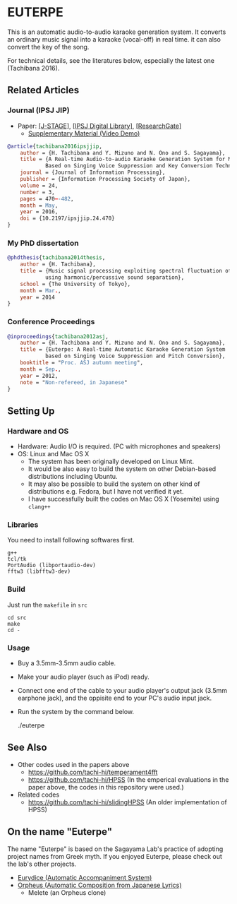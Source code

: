 # EUTERPE

This is an automatic audio-to-audio karaoke generation system.
It converts an ordinary music signal into a karaoke (vocal-off) in real time.
it can also convert the key of the song.

For technical details, see the literatures below, especially the latest one (Tachibana 2016).

## Related Articles

### Journal (IPSJ JIP)
+ Paper: [[J-STAGE]](https://doi.org/10.2197/ipsjjip.24.470), [[IPSJ Digital Library]](http://id.nii.ac.jp/1001/00160331/), [[ResearchGate]](https://www.researchgate.net/publication/303181900_A_Real-time_Audio-to-audio_Karaoke_Generation_System_for_Monaural_Recordings_Based_on_Singing_Voice_Suppression_and_Key_Conversion_Techniques)
    + [Supplementary Material (Video Demo)](http://id.nii.ac.jp/1012/00000006/)
```bibtex
@article{tachibana2016ipsjjip,
    author = {H. Tachibana and Y. Mizuno and N. Ono and S. Sagayama},
    title = {A Real-time Audio-to-audio Karaoke Generation System for Monaural Recordings 
            Based on Singing Voice Suppression and Key Conversion Techniques},
    journal = {Journal of Information Processing},
    publisher = {Information Processing Society of Japan},
    volume = 24,
    number = 3, 
    pages = 470–-482, 
    month = May,
    year = 2016,
    doi = {10.2197/ipsjjip.24.470}
}
```

### My PhD dissertation

```bibtex
@phdthesis{tachibana2014thesis,
    author = {H. Tachibana},
    title = {Music signal processing exploiting spectral fluctuation of singing voice 
            using harmonic/percussive sound separation},
    school = {The University of Tokyo},
    month = Mar.,
    year = 2014
}
```

### Conference Proceedings

```bibtex
@inproceedings{tachibana2012asj,
    author = {H. Tachibana and Y. Mizuno and N. Ono and S. Sagayama},
    title = {Euterpe: A Real-time Automatic Karaoke Generation System 
            based on Singing Voice Suppression and Pitch Conversion}, 
    booktitle = "Proc. ASJ autumn meeting",
    month = Sep.,
    year = 2012,
    note = "Non-refereed, in Japanese"
}
```

## Setting Up

### Hardware and OS

+ Hardware: Audio I/O is required. (PC with microphones and speakers)
+ OS: Linux and Mac OS X
    + The system has been originally developed on Linux Mint.
    + It would be also easy to build the system on other Debian-based distributions including Ubuntu.
    + It may also be possible to build the system on other kind of distributions e.g. Fedora, but I have not verified it yet.
    + I have successfully built the codes on Mac OS X (Yosemite) using `clang++`

### Libraries

You need to install following softwares first.

    g++
    tcl/tk
    PortAudio (libportaudio-dev)
    fftw3 (libfftw3-dev)

### Build

Just run the `makefile` in `src`

    cd src
    make
    cd -

### Usage

- Buy a 3.5mm-3.5mm audio cable.
- Make your audio player (such as iPod) ready.
- Connect one end of the cable to your audio player's output jack (3.5mm earphone jack), and the oppisite end to your PC's audio input jack.
- Run the system by the command below.

    ./euterpe


## See Also

- Other codes used in the papers above
   - <https://github.com/tachi-hi/temperament4fft>
   - <https://github.com/tachi-hi/HPSS> (In the emperical evaluations in the paper above, the codes in this repository were used.)
- Related codes
    - <https://github.com/tachi-hi/slidingHPSS> (An older implementation of HPSS)

## On the name "Euterpe"

The name "Euterpe" is based on the Sagayama Lab's practice of adopting project names from Greek myth.
If you enjoyed Euterpe, please check out the lab's other projects.

- [Eurydice (Automatic Accompaniment System)](http://hil.t.u-tokyo.ac.jp/software/Eurydice/index-e.html)
- [Orpheus (Automatic Composition from Japanese Lyrics)](http://www.orpheus-music.org/index.php)
    - Melete (an Orpheus clone)
    
